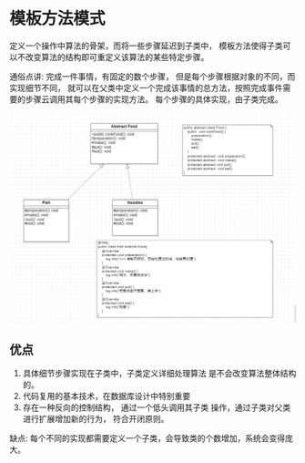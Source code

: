 # 模板方法模式

定义一个操作中算法的骨架，而将一些步骤延迟到子类中， 模板方法使得子类可以不改变算法的结构即可重定义该算法的某些特定步骤。

通俗点讲: 完成一件事情，有固定的数个步骤， 但是每个步骤根据对象的不同，而实现细节不同，
就可以在父类中定义一个完成该事情的总方法，按照完成事件需要的步骤云调用其每个步骤的实现方法。
每个步骤的具体实现，由子类完成。


![img.png](img.png)


##  优点

1. 具体细节步骤实现在子类中，子类定义详细处理算法 是不会改变算法整体结构的。
2. 代码复用的基本技术，在数据库设计中特别重要
3. 存在一种反向的控制结构， 通过一个低头调用其子类 操作，通过子类对父类进行扩展增加新的行为，
符合开闭原则。

缺点:
每个不同的实现都需要定义一个子类，会导致类的个数增加，系统会变得庞大。



